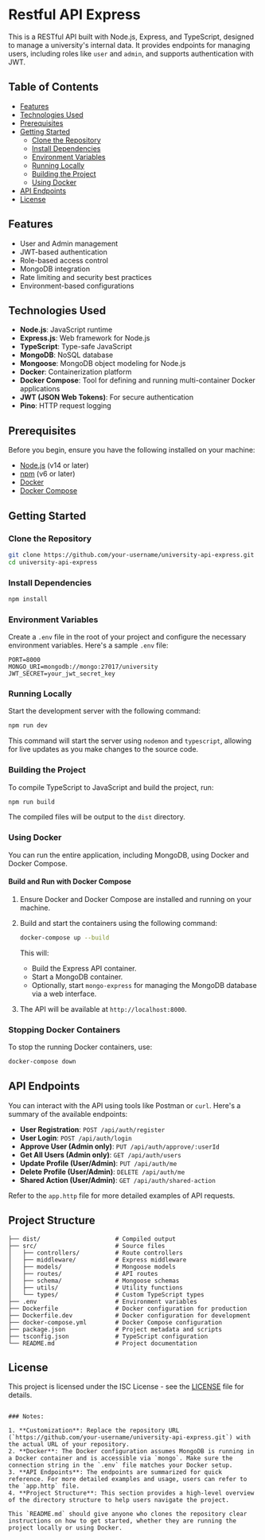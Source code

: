 # Restful API Express

This is a RESTful API built with Node.js, Express, and TypeScript, designed to manage a university's internal data. It provides endpoints for managing users, including roles like `user` and `admin`, and supports authentication with JWT.

## Table of Contents

- [Features](#features)
- [Technologies Used](#technologies-used)
- [Prerequisites](#prerequisites)
- [Getting Started](#getting-started)
  - [Clone the Repository](#clone-the-repository)
  - [Install Dependencies](#install-dependencies)
  - [Environment Variables](#environment-variables)
  - [Running Locally](#running-locally)
  - [Building the Project](#building-the-project)
  - [Using Docker](#using-docker)
- [API Endpoints](#api-endpoints)
- [License](#license)

## Features

- User and Admin management
- JWT-based authentication
- Role-based access control
- MongoDB integration
- Rate limiting and security best practices
- Environment-based configurations

## Technologies Used

- **Node.js**: JavaScript runtime
- **Express.js**: Web framework for Node.js
- **TypeScript**: Type-safe JavaScript
- **MongoDB**: NoSQL database
- **Mongoose**: MongoDB object modeling for Node.js
- **Docker**: Containerization platform
- **Docker Compose**: Tool for defining and running multi-container Docker applications
- **JWT (JSON Web Tokens)**: For secure authentication
- **Pino**: HTTP request logging

## Prerequisites

Before you begin, ensure you have the following installed on your machine:

- [Node.js](https://nodejs.org/) (v14 or later)
- [npm](https://www.npmjs.com/) (v6 or later)
- [Docker](https://www.docker.com/)
- [Docker Compose](https://docs.docker.com/compose/)

## Getting Started

### Clone the Repository

```bash
git clone https://github.com/your-username/university-api-express.git
cd university-api-express
```

### Install Dependencies

```bash
npm install
```

### Environment Variables

Create a `.env` file in the root of your project and configure the necessary environment variables. Here's a sample `.env` file:

```
PORT=8000
MONGO_URI=mongodb://mongo:27017/university
JWT_SECRET=your_jwt_secret_key
```

### Running Locally

Start the development server with the following command:

```bash
npm run dev
```

This command will start the server using `nodemon` and `typescript`, allowing for live updates as you make changes to the source code.

### Building the Project

To compile TypeScript to JavaScript and build the project, run:

```bash
npm run build
```

The compiled files will be output to the `dist` directory.

### Using Docker

You can run the entire application, including MongoDB, using Docker and Docker Compose.

#### Build and Run with Docker Compose

1. Ensure Docker and Docker Compose are installed and running on your machine.
2. Build and start the containers using the following command:

   ```bash
   docker-compose up --build
   ```

   This will:
   - Build the Express API container.
   - Start a MongoDB container.
   - Optionally, start `mongo-express` for managing the MongoDB database via a web interface.

3. The API will be available at `http://localhost:8000`.

### Stopping Docker Containers

To stop the running Docker containers, use:

```bash
docker-compose down
```

## API Endpoints

You can interact with the API using tools like Postman or `curl`. Here's a summary of the available endpoints:

- **User Registration**: `POST /api/auth/register`
- **User Login**: `POST /api/auth/login`
- **Approve User (Admin only)**: `PUT /api/auth/approve/:userId`
- **Get All Users (Admin only)**: `GET /api/auth/users`
- **Update Profile (User/Admin)**: `PUT /api/auth/me`
- **Delete Profile (User/Admin)**: `DELETE /api/auth/me`
- **Shared Action (User/Admin)**: `GET /api/auth/shared-action`

Refer to the `app.http` file for more detailed examples of API requests.

## Project Structure

```plaintext
├── dist/                     # Compiled output
├── src/                      # Source files
│   ├── controllers/          # Route controllers
│   ├── middleware/           # Express middleware
│   ├── models/               # Mongoose models
│   ├── routes/               # API routes
│   ├── schema/               # Mongoose schemas
│   ├── utils/                # Utility functions
│   └── types/                # Custom TypeScript types
├── .env                      # Environment variables
├── Dockerfile                # Docker configuration for production
├── Dockerfile.dev            # Docker configuration for development
├── docker-compose.yml        # Docker Compose configuration
├── package.json              # Project metadata and scripts
├── tsconfig.json             # TypeScript configuration
└── README.md                 # Project documentation
```

## License

This project is licensed under the ISC License - see the [LICENSE](LICENSE) file for details.

```

### Notes:

1. **Customization**: Replace the repository URL (`https://github.com/your-username/university-api-express.git`) with the actual URL of your repository.
2. **Docker**: The Docker configuration assumes MongoDB is running in a Docker container and is accessible via `mongo`. Make sure the connection string in the `.env` file matches your Docker setup.
3. **API Endpoints**: The endpoints are summarized for quick reference. For more detailed examples and usage, users can refer to the `app.http` file.
4. **Project Structure**: This section provides a high-level overview of the directory structure to help users navigate the project.

This `README.md` should give anyone who clones the repository clear instructions on how to get started, whether they are running the project locally or using Docker.